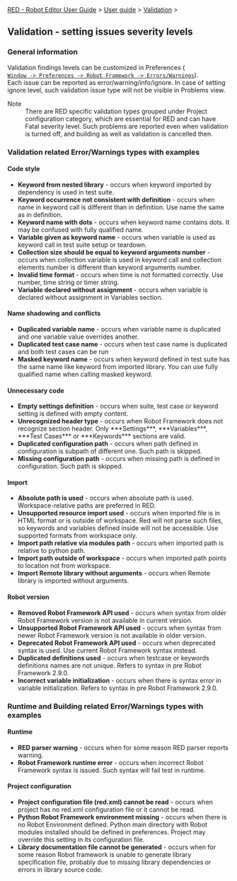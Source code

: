 <html>
<head>
<link href="PLUGINS_ROOT/org.robotframework.ide.eclipse.main.plugin.doc.user/help/style.css" rel="stylesheet" type="text/css"/>
</head>
<body>
<a href="..\..\index.html">RED - Robot Editor User Guide</a> &gt; <a href="..\user_guide.html">User guide</a> &gt; <a href="..\validation.html">Validation</a> &gt; 
<h2>Validation - setting issues severity levels</h2>
<h3>General information</h3>
<p>Validation findings levels can be customized in Preferences (<code><a class="command" href="javascript:executeCommand('org.eclipse.ui.window.preferences(preferencePageId=org.robotframework.ide.eclipse.main.plugin.preferences.validation)')">
Window -&gt; Preferences -&gt; Robot Framework -&gt; Errors/Warnings</a></code>).<br/>
Each issue can be reported as error/warning/info/ignore. In case of setting ignore level, such validation issue type will not be visible in Problems view.
</p>
<dl class="note">
<dt>Note</dt>
<dd>There are RED specific validation types grouped under Project configuration category, which are essential for RED and can have Fatal severity level. 
Such problems are reported even when validation is turned off, and building as well as validation is cancelled then.
   </dd>
</dl>
<h3>Validation related Error/Warnings types with examples</h3>
<h4>Code style</h4>
<ul>
<li><b>Keyword from nested library</b> - occurs when keyword imported by dependency is used in test suite.</li>
<li><b>Keyword occurrence not consistent with definition</b> - occurs when name in keyword call is different than in definition. Use name the same as in definition.</li>
<li><b>Keyword name with dots</b> - occurs when keyword name contains dots. It may be confused with fully qualified name.</li>
<li><b>Variable given as keyword name</b> - occurs when variable is used as keyword call in test suite setup or teardown.</li>
<li><b>Collection size should be equal to keyword arguments number</b> - occurs when collection variable is used in keyword call and collection elements number is different than keyword arguments number.</li>
<li><b>Invalid time format</b> - occurs when time is not formatted correctly. Use number, time string or timer string.</li>
<li><b>Variable declared without assignment</b> - occurs when variable is declared without assignment in Variables section.</li>
</ul>
<h4>Name shadowing and conflicts</h4>
<ul>
<li><b>Duplicated variable name</b> - occurs when variable name is duplicated and one variable value overrides another.</li>
<li><b>Duplicated test case name</b> - occurs when test case name is duplicated and both test cases can be run</li>
<li><b>Masked keyword name</b> - occurs when keyword defined in test suite has the same name like keyword from imported library. You can use fully qualified name when calling masked keyword.</li>
</ul>
<h4>Unnecessary code</h4>
<ul>
<li><b>Empty settings definition</b> - occurs when suite, test case or keyword setting is defined with empty content.</li>
<li><b>Unrecognized header type</b> - occurs when Robot Framework does not recognize section header. Only ***Settings***, ***Variables***, ***Test Cases*** or ***Keywords*** sections are valid.</li>
<li><b>Duplicated configuration path</b> - occurs when path defined in configuration is subpath of different one. Such path is skipped.</li>
<li><b>Missing configuration path</b> - occurs when missing path is defined in configuration. Such path is skipped.</li>
</ul>
<h4>Import</h4>
<ul>
<li><b>Absolute path is used</b> - occurs when absolute path is used. Workspace-relative paths are preferred in RED.</li>
<li><b>Unsupported resource import used</b> - occurs when imported file is in HTML format or is outside of workspace. Red will not parse such files, so keywords and variables defined inside will not be accessible. Use supported formats from workspace only.</li>
<li><b>Import path relative via modules path</b> - occurs when imported path is relative to python path.</li>
<li><b>Import path outside of workspace</b> - occurs when imported path points to location not from workspace.</li>
<li><b>Import Remote library without arguments</b> - occurs when Remote library is imported without arguments.</li>
</ul>
<h4>Robot version</h4>
<ul>
<li><b>Removed Robot Framework API used</b> - occurs when syntax from older Robot Framework version is not available in current version.</li>
<li><b>Unsupported Robot Framework API used</b> - occurs when syntax from newer Robot Framework version is not available in older version.</li>
<li><b>Deprecated Robot Framework API used</b> - occurs when deprecated syntax is used. Use current Robot Framework syntax instead.</li>
<li><b>Duplicated definitions used</b> - occurs when testcase or keywords definitions names are not unique. Refers to syntax in pre Robot Framework 2.9.0.</li>
<li><b>Incorrect variable initialization</b> - occurs when there is syntax error in variable initialization. Refers to syntax in pre Robot Framework 2.9.0.</li>
</ul>
<h3>Runtime and Building related Error/Warnings types with examples</h3>
<h4>Runtime</h4>
<ul>
<li><b>RED parser warning</b> - occurs when for some reason RED parser reports warning.</li>
<li><b>Robot Framework runtime error</b> - occurs when incorrect Robot Framework syntax is issued. Such syntax will fail test in runtime.</li>
</ul>
<h4>Project configuration</h4>
<ul>
<li><b>Project configuration file (red.xml) cannot be read</b> - occurs when project has no red.xml configuration file or it cannot be read.</li>
<li><b>Python Robot Framework environment missing</b> - occurs when there is no Robot Environment defined. Python main directory with Robot modules installed should be defined in preferences. Project may override this setting in its configuration file.</li>
<li><b>Library documentation file cannot be generated</b> - occurs when for some reason Robot framework is unable to generate library specification file, probably due to missing library dependencies or errors in library source code.</li>
</ul>
</body>
</html>